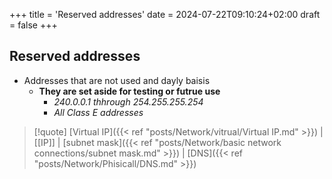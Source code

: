 +++
title = 'Reserved addresses'
date = 2024-07-22T09:10:24+02:00
draft = false
+++

## Reserved addresses
- Addresses that are not used and dayly baisis 
	- **They are set aside for testing or futrue use**
		- *240.0.0.1 thhrough 254.255.255.254*
		- *All Class E addresses*

>[!quote] [Virtual IP]({{< ref "posts/Network/vitrual/Virtual IP.md" >}}) | [[IP]] | [subnet mask]({{< ref "posts/Network/basic network connections/subnet mask.md" >}}) | [DNS]({{< ref "posts/Network/Phisicall/DNS.md" >}})